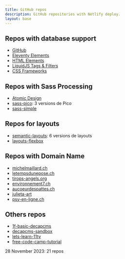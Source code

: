 ```yaml
---
title: GitHub repos
description: GitHub repositories with Netlify deploy.
layout: base
---
```

## Repos with database support

- [GitHub](https://database-github.netlify.app/)
- [Eleventy Elements](https://database-eleventy.netlify.app/)
- [HTML Elements](https://database-html.netlify.app/)
- [LiquidJS Tags & Filters](https://database-liquid.netlify.app/)
- [CSS Frameworks](https://database-css-frameworks.netlify.app/)

## Repos with Sass Processing

- [Atomic Design](https://sass-atomic-design.netlify.app/)
- [sass-pico](https://sass-pico.netlify.app/): 3 versions de Pico
- [sass-simple](https://sass-simple.netlify.app/)

## Repos for layouts

- [semantic-layouts](https://semantic-layouts.netlify.app/): 6 versions de layouts
- [layouts-flexbox](https://layouts-flexbox.netlify.app/)

## Repos with Domain Name

- [michelmaillard.ch](https://michelmaillard.ch/)
- [letempsdunepose.ch](https://letempsdunepose.ch/)
- [tirops-angels.org](https://www.tirops-angels.org/)
- [environnement7.ch](https://www.environnement7.ch/)
- [aucoeurdespattes.ch](https://www.aucoeurdespattes.ch/)
- [julieta-art](https://julieta-art.netlify.app/)
- [psy-en-ligne.ch](https://psy-en-ligne.ch/)

## Others repos

- [1f-basic-decapcms](https://1f-basic-decapcms.netlify.app/)
- [decapcms-sandbox](https://decapcms-sandbox.netlify.app/)
- [lets-learn-11ty](https://lets-learn-11ty.netlify.app/)
- [free-code-camp-tutorial](https://free-code-camp-tutorial.netlify.app/)

28 November 2023: 21 repos